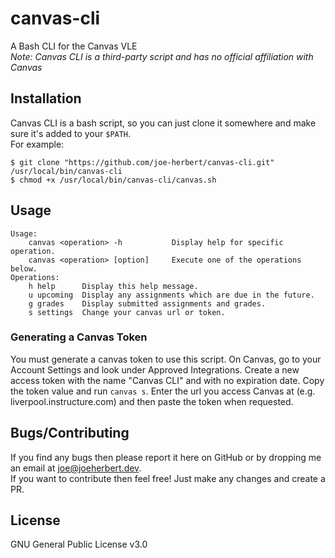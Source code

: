 # canvas-cli
A Bash CLI for the Canvas VLE  
*Note: Canvas CLI is a third-party script and has no official affiliation with Canvas*  

## Installation
Canvas CLI is a bash script, so you can just clone it somewhere and make sure it's added to your `$PATH`.  
For example:  

    $ git clone "https://github.com/joe-herbert/canvas-cli.git" /usr/local/bin/canvas-cli  
    $ chmod +x /usr/local/bin/canvas-cli/canvas.sh  

## Usage
    Usage:  
        canvas <operation> -h           Display help for specific operation.  
        canvas <operation> [option]     Execute one of the operations below.  
    Operations:  
        h help      Display this help message.  
        u upcoming  Display any assignments which are due in the future.  
        g grades    Display submitted assignments and grades.  
        s settings  Change your canvas url or token.  

### Generating a Canvas Token
You must generate a canvas token to use this script. On Canvas, go to your Account Settings and look under Approved Integrations. Create a new access token with the name "Canvas CLI" and with no expiration date. Copy the token value and run `canvas s`. Enter the url you access Canvas at (e.g. liverpool.instructure.com) and then paste the token when requested.  

## Bugs/Contributing
If you find any bugs then please report it here on GitHub or by dropping me an email at <joe@joeherbert.dev>.  
If you want to contribute then feel free! Just make any changes and create a PR.  

## License
GNU General Public License v3.0
